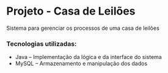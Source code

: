 #  Projeto - Casa de Leilões
Sistema para gerenciar os processos de uma casa de leilões

### Tecnologias utilizadas:
- Java – Implementação da lógica e da interface do sistema
- MySQL – Armazenamento e manipulação dos dados
